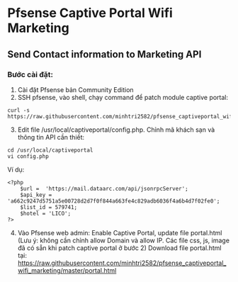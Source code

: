 # Pfsense Captive Portal Wifi Marketing

## Send Contact information to Marketing API

### Bước cài đặt:
1. Cài đặt Pfsense bản Community Edition
2. SSH pfsense, vào shell, chạy command để patch module captive portal:
```
curl -s https://raw.githubusercontent.com/minhtri2582/pfsense_captiveportal_wifi_marketing/master/install.sh
```
3. Edit file /usr/local/captiveportal/config.php. Chỉnh mã khách sạn và thông tin API cần thiết:
```
cd /usr/local/captiveportal
vi config.php
```
Ví dụ:
```
<?php
    $url =  'https://mail.dataarc.com/api/jsonrpcServer';
    $api_key = 'a662c9247d5751a5e00728d2d7f0f844a663fe4c829adb6036f4a6b4d7f02fe0';
    $list_id = 579741;
    $hotel = 'LICO';
?>
```
4. Vào Pfsense web admin: Enable Captive Portal, update file portal.html (Lưu ý: không cần chỉnh allow Domain và allow IP. Các file css, js, image đã có sẵn khi patch captive portal ở bước 2)
Download file portal.html tại: https://raw.githubusercontent.com/minhtri2582/pfsense_captiveportal_wifi_marketing/master/portal.html
